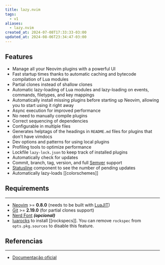```yaml
---
title: lazy.nvim
tags:
  - v1
aliases:
  - lazy.nvim
created_at: 2024-07-08T17:33:33-03:00
updated_at: 2024-08-06T23:34:47-03:00
---
```

## Features

- Manage all your Neovim plugins with a powerful UI
- Fast startup times thanks to automatic caching and bytecode compilation of Lua modules
- Partial clones instead of shallow clones
- Automatic lazy-loading of Lua modules and lazy-loading on events, commands, filetypes, and key mappings
- Automatically install missing plugins before starting up Neovim, allowing you to start using it right away
- Async execution for improved performance
- No need to manually compile plugins
- Correct sequencing of dependencies
- Configurable in multiple files
- Generates helptags of the headings in `README.md` files for plugins that don't have vimdocs
- Dev options and patterns for using local plugins
- Profiling tools to optimize performance
- Lockfile `lazy-lock.json` to keep track of installed plugins
- Automatically check for updates
- Commit, branch, tag, version, and full [Semver](https://devhints.io/semver) support
- [Statusline](Statusline) component to see the number of pending updates
- Automatically lazy-loads [[colorschemes]]

## Requirements
---
- [Neovim](../../../ideias/2024/07/08/Neovim.md) >= **0.8.0** (needs to be built with [LuaJIT](../../../ideias/2024/07/08/LuaJIT.md))
- [Git](../06/Git.md) >= **2.19.0** (for partial clones support)
-  [Nerd Font](../../../ideias/2024/07/08/Fonte_Nerd_Font.md) **_(opcional)_**
- [luarocks](../../../ideias/2024/07/08/luarocks.md) to install [[rockspecs]].
  You can remove `rockspec` from `opts.pkg.sources` to disable this feature.

## Referencias
---
- [Documentação oficial](https://lazy.folke.io/)